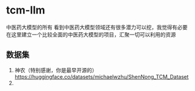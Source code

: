 # tcm-llm
中医药大模型的所有
看到中医药大模型领域还有很多潜力可以挖，我觉得有必要在这里建立一个比较全面的中医药大模型的项目，汇聚一切可以利用的资源
## 数据集

1. 神农（特别感谢，你是最早开源的）https://huggingface.co/datasets/michaelwzhu/ShenNong_TCM_Dataset
2. 
